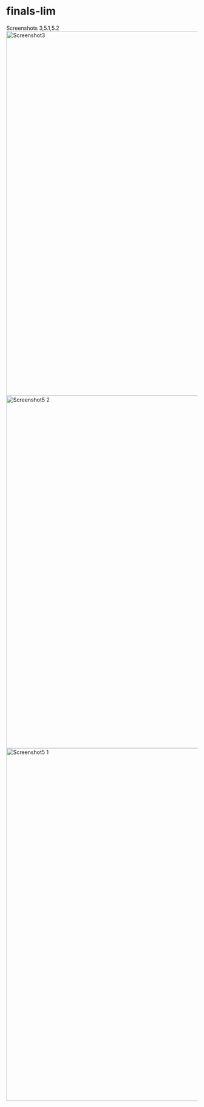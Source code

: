 # finals-lim
Screenshots 3,5.1,5.2<img width="960" alt="Screenshot3" src="https://github.com/KingCrims-Ph/finals-lim/assets/68075790/feeaeedb-8753-498f-bc83-6117b0eba422">
<img width="928" alt="Screenshot5 2" src="https://github.com/KingCrims-Ph/finals-lim/assets/68075790/2c5c81e3-5243-4415-9a6f-49ee30bcc258">
<img width="929" alt="Screenshot5 1" src="https://github.com/KingCrims-Ph/finals-lim/assets/68075790/fccab2d3-5394-4f0c-a5e5-7bc9c0678383">
